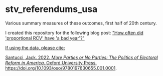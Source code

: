 # stv_referendums_usa
Various summary measures of these outcomes, first half of 20th century.

I created this repository for the following blog post: <a href="https://www.voteguy.com/2024/11/25/how-often-did-proportional-rcv-have-a-bad-year/">"How often did 'proportional RCV' have 'a bad year'?"

If using the data, please cite:

Santucci, Jack. 2022. <i>More Parties or No Parties: The Politics of Electoral Reform in America.</i> Oxford University Press. <a href="https://doi.org/10.1093/oso/9780197630655.001.0001">https://doi.org/10.1093/oso/9780197630655.001.0001</a>.
